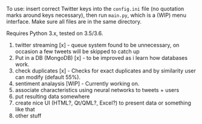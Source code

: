 To use: insert correct Twitter keys into the `config.ini` file (no quotation marks around keys necessary), then run `main.py`, which is a (WIP) menu interface. Make sure all files are in the same directory.

Requires Python 3.x, tested on 3.5/3.6.

1. twitter streaming [x]  - queue system found to be unnecessary, on occasion a few tweets will be skipped to catch up
2. Put in a DB (MongoDB) [x] - to be improved as i learn how databases work.
3. check duplicates [x] - Checks for exact duplicates and by similarity user can modify (default 55%).
4. sentiment analaysis [WIP] - Currently working on.
5. associate characteristics using neural networks to tweets + users
6. put resulting data somewhere
7. create nice UI (HTML?, Qt/QML?, Excel?) to present data or something like that
8. other stuff
